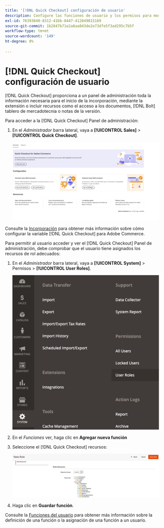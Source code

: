 ```yaml
---
title: '[!DNL Quick Checkout] configuración de usuario'
description: Configure las funciones de usuario y los permisos para mostrar la variable [!DNL Quick Checkout] Panel de administración.
exl-id: 76393840-8312-41bb-8447-412849815169
source-git-commit: 1b2847b71e2a6aa843de2e73dfe5f3ad295c7b5f
workflow-type: tm+mt
source-wordcount: '149'
ht-degree: 0%

---
```


# [!DNL Quick Checkout] configuración de usuario

[!DNL Quick Checkout] proporciona a un panel de administración toda la información necesaria para el inicio de la incorporación, mediante la extensión o incluir recursos como el acceso a los documentos, [!DNL Bolt] tablero de mercadotecnia o notas de la versión.

Para acceder a la [!DNL Quick Checkout] Panel de administración:

1. En el _Administrador_ barra lateral, vaya a **[!UICONTROL Sales]** > **[!UICONTROL Quick Checkout]**.

   ![Menú Compra rápida](assets/overview-admin-panel.png)

Consulte la [Incorporación](../quick-checkout/onboarding.md) para obtener más información sobre cómo configurar la variable [!DNL Quick Checkout] para Adobe Commerce.

Para permitir al usuario acceder y ver el [!DNL Quick Checkout] Panel de administración, debe comprobar que el usuario tiene asignados los recursos de rol adecuados:

1. En el _Administrador_ barra lateral, vaya a **[!UICONTROL System]** > Permisos > **[!UICONTROL User Roles]**.

   ![Funciones del usuario](assets/user-roles-small.png)

1. En el _Funciones_ ver, haga clic en **Agregar nueva función**
1. Seleccione el [!DNL Quick Checkout] recursos:

   ![Funciones y permisos de cierre de compra rápido](assets/role-resource-quick-checkout.png)

1. Haga clic en **Guardar función**.

Consulte la [Funciones del usuario](https://docs.magento.com/user-guide/system/permissions-user-roles.html) para obtener más información sobre la definición de una función o la asignación de una función a un usuario.
